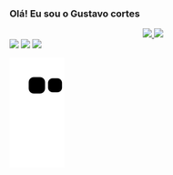 ### Olá! Eu sou o Gustavo cortes

<div align="center">
  <a href="https://github.com/Gustavocorte">
  <img height="180em" src="https://github-readme-stats.vercel.app/api?username=Gustavocorte&show_icons=true&theme=dark&include_all_commits=true&count_private=true"/>
  <img height="180em" src="https://github-readme-stats.vercel.app/api/top-langs/?username=Gustavocorte&layout=compact&langs_count=7&theme=dark"/>
</div>
  
  <div> 
  <a href="https://instagram.com/gustavocortes2" target="_blank"><img src="https://img.shields.io/badge/-Instagram-%23E4405F?style=for-the-badge&logo=instagram&logoColor=white" target="_blank"></a>
  <a href = "mailto:gustavocortes981@gmail.com"><img src="https://img.shields.io/badge/-Gmail-%23333?style=for-the-badge&logo=gmail&logoColor=white" target="_blank"></a>
  <a href="https://www.linkedin.com/in/gustavocortes981/" target="_blank"><img src="https://img.shields.io/badge/-LinkedIn-%230077B5?style=for-the-badge&logo=linkedin&logoColor=white" target="_blank"></a> 
    </div>
  
![Snake animation](https://github.com/Gustavocorte/Gustavocorte/blob/output/github-contribution-grid-snake.svg)
